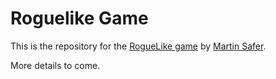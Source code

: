 <h1>Roguelike Game</h1>
<p>This is the repository for the <a href="http://www.martinsafer.com/roguelike" target="_blank">RogueLike game</a> by <a href="http://www.martinsafer.com" target="_blank">Martin Safer</a>.</p>

<p>More details to come.</p>